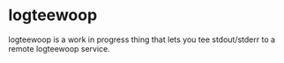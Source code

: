 # logteewoop

logteewoop is a work in progress thing that lets you tee stdout/stderr
to a remote logteewoop service.
